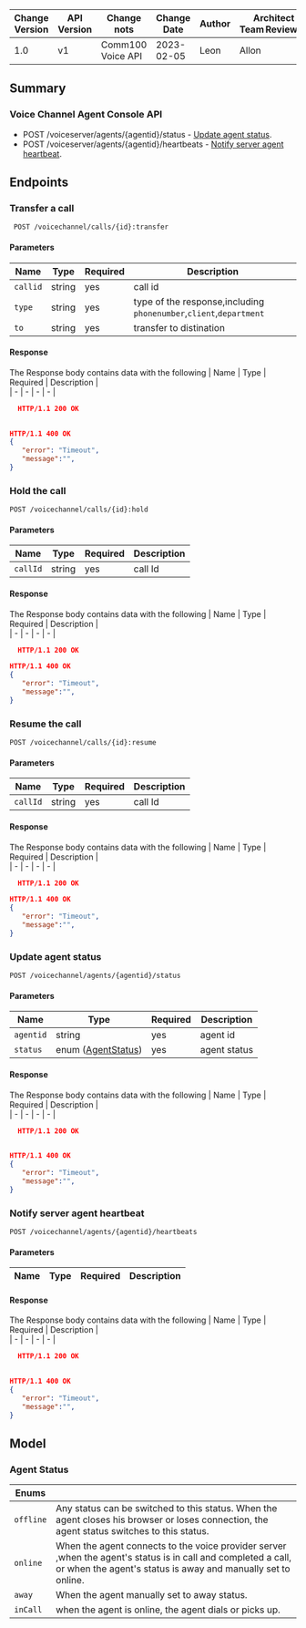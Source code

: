 
  | Change Version | API Version | Change nots | Change Date | Author |Architect Team Reviewer | 
  | - | - | - | - | - |- |
  | 1.0 | v1 |Comm100 Voice API | 2023-02-05 | Leon|  Allon|
 
  ## Summary

### Voice Channel Agent Console API
 <!-- - POST /voicechannel/agents/{agentid}/tokens -[Create a Client Token ](#create-a-client-token). -->
 - POST /voiceserver/agents/{agentid}/status - [Update agent status](#update-agent-status).
 - POST /voiceserver/agents/{agentid}/heartbeats - [Notify server agent heartbeat](#Notify-server-agent-heartbeat).
<!--  - POST /voiceserver/calls/{id}:transfer - [Transfer a call](#transfer-a-call). 
 - POST /voiceserver/calls/{id}:hold - [hold the call](#hold-the-call). 
 - POST /voiceserver/calls/{id}:resume - [Resume the Call](#resume-the-call). -->

## Endpoints
<!-- ### Create a client token
`POST /voicechannel/agents/{agentid}/tokens`

#### Parameters
  | Name | Type | Required  | Description |     
  | - | - | - | - | 
  | `agentid` | string | yes | agent id |    
  
  #### Response
The Response body contains data with the following 
  | Name  | Type | Required  | Description |     
  | - | - | - | - | 
  |`token` | string | yes |  jwt token for voice client register | 
 
```Json 
  HTTP/1.1 200 OK
  Content-Type: application/json
{
"token":"eyJhbGciOiJIUzI1NiIsInR5cCI6IkpXVCIsImN0eSI6InR3aWxpby1mcGE7dj0xIn0.eyJpc3MiOiJTSzliZjJjMzVmNGYzNDg1OTZmZjVmYWI4NjNjNWY5YTBlIiwiZXhwIjoxNjcyODA2MjQ2LCJqdGkiOiJTSzliZjJjMzVmNGYzNDg1OTZmZjVmYWI4NjNjNWY5YTBlLTE2NzI4MDI2NDYiLCJzdWIiOiJBQ2ZjZjRhYWIwZDA5ZmExM2Q0ZjM4Y2JhN2YxNDBkZjg1IiwiZ3JhbnRzIjp7ImlkZW50aXR5Ijoic3VwcG9ydF9hZ2VudCIsInZvaWNlIjp7ImluY29taW5nIjp7ImFsbG93Ijp0cnVlfSwib3V0Z29pbmciOnsiYXBwbGljYXRpb25fc2lkIjoiQVA1MGViNTJiNmViMzYxMWVhNzA5Mzk1ZWFlMWQwZDcyYiJ9fX19.seHbLAY6PA8wkiXlfXFwpXsMMvsiL1tcl7T8E6V6yeM"
}

HTTP/1.1 400 OK
{
   "error": "Timeout",
   "message":"",
}
``` -->
### Transfer a call
` POST /voicechannel/calls/{id}:transfer`

#### Parameters
  | Name | Type | Required  | Description |     
  | - | - | - | - | 
  | `callid` | string | yes | call id |  
  | `type` |string |yes|  type of the response,including `phonenumber`,`client`,`department`|
  | `to` |string |yes| transfer to distination|  
  #### Response
The Response body contains data with the following 
  | Name  | Type | Required  | Description |     
  | - | - | - | - |   
```Json 
  HTTP/1.1 200 OK
  

HTTP/1.1 400 OK
{
   "error": "Timeout",
   "message":"",
}
```

### Hold the call
`POST /voicechannel/calls/{id}:hold`

#### Parameters
  | Name | Type | Required  | Description |     
  | - | - | - | - | 
  | `callId` | string | yes | call Id |  
  
  #### Response
The Response body contains data with the following 
  | Name  | Type | Required  | Description |     
  | - | - | - | - | 
  
```Json 
  HTTP/1.1 200 OK 

HTTP/1.1 400 OK
{
   "error": "Timeout",
   "message":"",
}
```
### Resume the call
`POST /voicechannel/calls/{id}:resume`

#### Parameters
  | Name | Type | Required  | Description |     
  | - | - | - | - | 
  | `callId` | string | yes |call Id | 
  #### Response
The Response body contains data with the following 
  | Name  | Type | Required  | Description |     
  | - | - | - | - |  
```Json 
  HTTP/1.1 200 OK  

HTTP/1.1 400 OK
{
   "error": "Timeout",
   "message":"",
}
```
### Update agent status
`POST /voicechannel/agents/{agentid}/status`

#### Parameters
  | Name | Type | Required  | Description |     
  | - | - | - | - | 
  | `agentid` | string | yes | agent id |    
  | `status` |enum ([AgentStatus](#Agent-Status))  |yes | agent status |
  #### Response
The Response body contains data with the following 
  | Name  | Type | Required  | Description |     
  | - | - | - | - |   
```Json 
  HTTP/1.1 200 OK
 

HTTP/1.1 400 OK
{
   "error": "Timeout",
   "message":"",
}
```
### Notify server agent heartbeat
`POST /voicechannel/agents/{agentid}/heartbeats`

#### Parameters
  | Name | Type | Required  | Description |     
  | - | - | - | - |   
  #### Response
The Response body contains data with the following 
  | Name  | Type | Required  | Description |     
  | - | - | - | - |   
```Json 
  HTTP/1.1 200 OK
 

HTTP/1.1 400 OK
{
   "error": "Timeout",
   "message":"",
}
```

## Model

### Agent Status

|Enums| | 
| - | - | 
|`offline` | 	Any status can be switched to this status. When the agent closes his browser or loses connection, the agent status switches to this status. | 
|`online` | When the agent connects to the voice provider server ,when the agent's status is in call and completed a call, or when the agent's status is away and manually set to online.  | 
|`away` | When the agent manually set to away status.  | 
|`inCall` | when the agent is online, the agent dials or picks up.   | 
